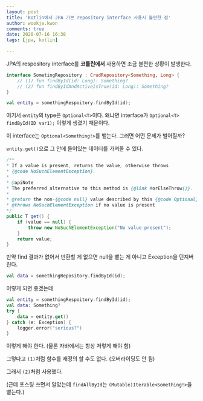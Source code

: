 ```yaml
---  
layout: post  
title: 'Kotlin에서 JPA 기본 repository interface 사용시 불편한 점'  
author: wookje.kwon  
comments: true  
date: 2020-07-16 16:38  
tags: [jpa, kotlin]  
  
---  
```


JPA의 respository interface를 **코틀린에서** 사용하면 조금 불편한 상황이 발생한다.

```kotlin
interface SometingRepository : CrudRepository<Something, Long> {
    // (1) fun findById(id: Long): Something?
    // (2) fun findByIdAndActiveIsTrue(id: Long): Something?
}
```

```kotlin
val entity = somethingRespoitory.findById(id);
```

여기서 `entity`의 type은 `Optional<T>`이다. 왜냐면 interface가 `Optional<T> findById(ID var1);` 이렇게 생겼기 때문이다.

이 interface는 `Optional<Something!>`를 뱉는다. 그러면 어떤 문제가 벌어질까?

`entity.get()`으로 그 안에 들어있는 데이터를 가져올 수 있다.

```java
/**
* If a value is present, returns the value, otherwise throws
* {@code NoSuchElementException}.
*
* @apiNote
* The preferred alternative to this method is {@link #orElseThrow()}.
*
* @return the non-{@code null} value described by this {@code Optional}
* @throws NoSuchElementException if no value is present
*/
public T get() {
    if (value == null) {
        throw new NoSuchElementException("No value present");
    }
    return value;
}
```

만약 find 결과가 없어서 반환할 게 없으면 null을 뱉는 게 아니고 Exception을 던져버린다.  

```kotlin
val data = somethingRepository.findById(id);
```

이렇게 되면 좋겠는데

```kotlin
val entity = somethingRespoitory.findById(id);
val data: Something?
try {
    data = entity.get()
} catch (e: Exception) {
    logger.error("serious?")
}
```

이렇게 해야 한다. (물론 자바에서는 항상 저렇게 해야 함)  

그렇다고 `(1)`처럼 함수를 재정의 할 수도 없다. (오버라이딩도 안 됨)  

그래서 `(2)`처럼 사용했다.  

(근데 포스팅 쓰면서 알았는데 `findAllById`는 `(Mutable)Iterable<Something!>`을 뱉는다.)